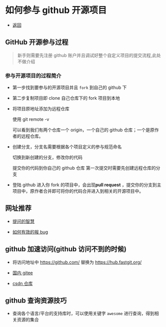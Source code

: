 # 如何参与 github 开源项目

- [返回](./README.md)

## GitHub 开源参与过程

> 新手则需要先注册 github 账户并且调试好整个自定义项目的提交流程,此处不做介绍

### 参与开源项目的过程简介

- 第一步找到要参与的开源项目并且 `fork` 到自己的 github 下

- 第二步复制项目即 clone 自己仓库下的 fork 项目到本地

- 将项目原地址添加为远程仓库

  使用 git remote -v

  可以看到我们有两个仓库一个 origin，一个自己的 github 仓库；一个是原作者的远程仓库。

- 创建分支，分支名需要根据各个项目定义的参与规范命名

  切换到新创建的分支，修改你的代码

  提交你的代码到你自己的 github 仓库 第一次提交时需要先创建远程仓库的分支

- 登陆 github 进入你 fork 的项目中，会出现**pull request** ，提交你的分支到主项目中，原作者合并即可将你的代码合并进入到相关的开源项目中。

## 网址推荐

- [提问的智慧](https://github.com/ryanhanwu/How-To-Ask-Questions-The-Smart-Way/blob/master/README-zh_CN.md)

- [如何有效的报 bug](https://www.chiark.greenend.org.uk/~sgtatham/bugs-cn.html)

## github 加速访问(github 访问不到的时候)

- 将访问地址中 https://github.com/ 替换为 https://hub.fastgit.org/

- [国内 gitee](https://gitee.com/)

- [csdn 仓库](https://codechina.csdn.net/explore)

## github 查询资源技巧

- 查询各个语言/平台的支持库时，可以使用关键字 `awesome` 进行查询，得到相关资源的集合
